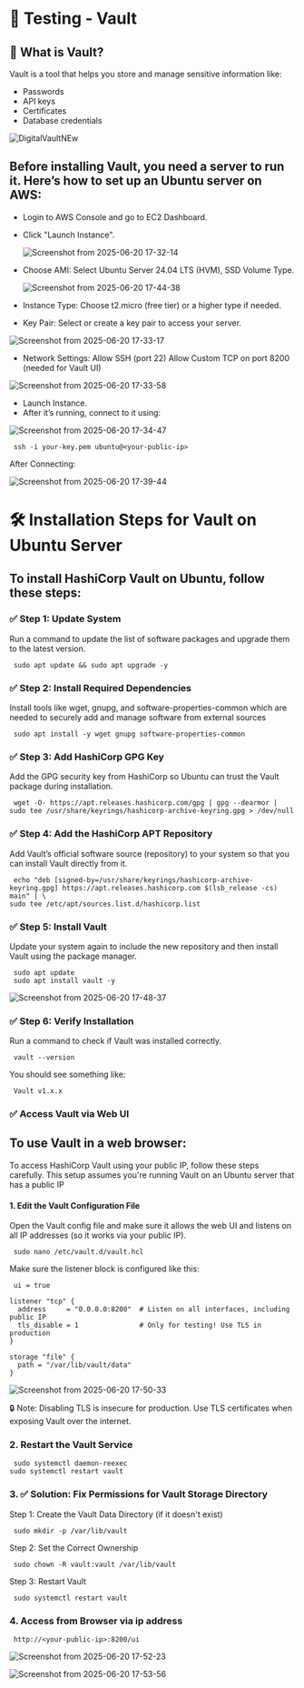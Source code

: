 # 🧪 Testing - Vault

## 🔐 What is Vault?

Vault is a tool that helps you store and manage sensitive information like:
- Passwords
- API keys
- Certificates
- Database credentials

![DigitalVaultNEw](https://github.com/user-attachments/assets/af27d076-4873-4594-8d50-e050d168749e)





## Before installing Vault, you need a server to run it. Here’s how to set up an Ubuntu server on AWS:
- Login to AWS Console and go to EC2 Dashboard.
- Click "Launch Instance".
  
  ![Screenshot from 2025-06-20 17-32-14](https://github.com/user-attachments/assets/161b82dc-f2ac-4194-a8a5-336b85956e85)
  
- Choose AMI: Select Ubuntu Server 24.04 LTS (HVM), SSD Volume Type.
  
  ![Screenshot from 2025-06-20 17-44-38](https://github.com/user-attachments/assets/899a5b2a-f392-498c-87ba-07cd83a71bd7)

- Instance Type: Choose t2.micro (free tier) or a higher type if needed.
- Key Pair: Select or create a key pair to access your server.
  
![Screenshot from 2025-06-20 17-33-17](https://github.com/user-attachments/assets/80931634-8d27-4915-8d2e-59f88e6fa074)

- Network Settings:
Allow SSH (port 22)
Allow Custom TCP on port 8200 (needed for Vault UI)

![Screenshot from 2025-06-20 17-33-58](https://github.com/user-attachments/assets/f1ab607f-976f-4cf0-a771-edd341766f8e)

- Launch Instance.
- After it’s running, connect to it using:
  
![Screenshot from 2025-06-20 17-34-47](https://github.com/user-attachments/assets/a7f7c34a-2b50-4af7-bcde-fb7587c7fd4f)

```
 ssh -i your-key.pem ubuntu@<your-public-ip>
```
After Connecting:

![Screenshot from 2025-06-20 17-39-44](https://github.com/user-attachments/assets/54012e0a-79c1-457e-b8a4-8dd9926fe3b3)



# 🛠️ Installation Steps for Vault on Ubuntu Server

## To install HashiCorp Vault on Ubuntu, follow these steps:

### ✅ Step 1: Update System
Run a command to update the list of software packages and upgrade them to the latest version.

```
 sudo apt update && sudo apt upgrade -y
```
### ✅ Step 2: Install Required Dependencies
Install tools like wget, gnupg, and software-properties-common which are needed to securely add and manage software from external sources

```
 sudo apt install -y wget gnupg software-properties-common
```
### ✅ Step 3: Add HashiCorp GPG Key
Add the GPG security key from HashiCorp so Ubuntu can trust the Vault package during installation.

```
 wget -O- https://apt.releases.hashicorp.com/gpg | gpg --dearmor | sudo tee /usr/share/keyrings/hashicorp-archive-keyring.gpg > /dev/null
```
### ✅ Step 4: Add the HashiCorp APT Repository
Add Vault’s official software source (repository) to your system so that you can install Vault directly from it.

```
 echo "deb [signed-by=/usr/share/keyrings/hashicorp-archive-keyring.gpg] https://apt.releases.hashicorp.com $(lsb_release -cs) main" | \
sudo tee /etc/apt/sources.list.d/hashicorp.list
```
### ✅ Step 5: Install Vault
Update your system again to include the new repository and then install Vault using the package manager.

```
 sudo apt update
 sudo apt install vault -y
```
![Screenshot from 2025-06-20 17-48-37](https://github.com/user-attachments/assets/3aa6524c-4f3b-449b-bdf4-91b9f9532edd)


 ### ✅ Step 6: Verify Installation
 Run a command to check if Vault was installed correctly.

 ```
  vault --version
```
You should see something like:

```
 Vault v1.x.x
```
### ✅ Access Vault via Web UI
## To use Vault in a web browser:
To access HashiCorp Vault using your public IP, follow these steps carefully. This setup assumes you're running Vault on an Ubuntu server that has a public IP 
#### 1. Edit the Vault Configuration File
Open the Vault config file and make sure it allows the web UI and listens on all IP addresses (so it works via your public IP).

```
 sudo nano /etc/vault.d/vault.hcl
```
Make sure the listener block is configured like this:

```
 ui = true

listener "tcp" {
  address     = "0.0.0.0:8200"  # Listen on all interfaces, including public IP
  tls_disable = 1               # Only for testing! Use TLS in production
}

storage "file" {
  path = "/var/lib/vault/data"
}
```
![Screenshot from 2025-06-20 17-50-33](https://github.com/user-attachments/assets/9f9ef7ae-1393-4879-998b-2597b798c22f)


🔒 Note: Disabling TLS is insecure for production. Use TLS certificates when exposing Vault over the internet.
### 2. Restart the Vault Service

```
 sudo systemctl daemon-reexec
sudo systemctl restart vault
```
### 3. ✅ Solution: Fix Permissions for Vault Storage Directory
Step 1: Create the Vault Data Directory (if it doesn't exist)

```
 sudo mkdir -p /var/lib/vault
```
Step 2: Set the Correct Ownership

```
 sudo chown -R vault:vault /var/lib/vault
```
Step 3: Restart Vault

```
 sudo systemctl restart vault
```
### 4. Access from Browser via ip address

```
 http://<your-public-ip>:8200/ui
```
![Screenshot from 2025-06-20 17-52-23](https://github.com/user-attachments/assets/9b36629a-d122-43e3-9f39-0147a45e62ea)

![Screenshot from 2025-06-20 17-53-56](https://github.com/user-attachments/assets/6e336821-b898-40b9-a641-ce8657cd2548)


